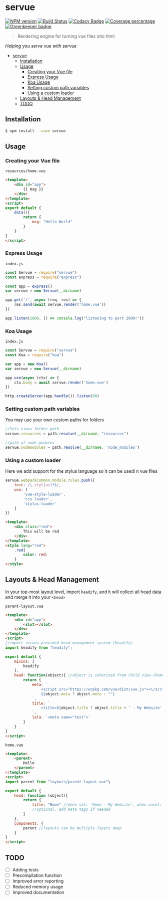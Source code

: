 # servue
[![NPM version][npm-image]][npm-url]
[![Build Status][travis-image]][travis-url]
[![Codacy Badge][codacy-image]][codacy-url]
[![Coverage percentage][cov-image]][cov-url]
[![Greenkeeper badge][greenkeeper-image]][greenkeeper-url]

> Rendering engine for turning vue files into html

*Helping you serve vue with servue*

- [servue](#servue)
  - [Installation](#installation)
  - [Usage](#usage)
    - [Creating your Vue file](#creating-your-vue-file)
    - [Express Usage](#express-usage)
    - [Koa Usage](#koa-usage)
    - [Setting custom path variables](#setting-custom-path-variables)
    - [Using a custom loader](#using-a-custom-loader)
  - [Layouts & Head Management](#layouts--head-management)
  - [TODO](#todo)

## Installation

```sh
$ npm install --save servue
```

## Usage

### Creating your Vue file
`resources/home.vue`
```html
<template>
    <div id="app">
        {{ msg }}
    </div>
</template>
<script>
export default {
    data(){
        return {
            msg: "Hello World"
        }
    }
}
</script>
```
### Express Usage
`index.js`
```js
const Servue = require("servue")
const express = require("express")

const app = express()
var servue = new Servue(__dirname)

app.get('/', async (req, res) => {
    res.send(await servue.render('home.vue'))
})

app.listen(2000, () => console.log("listening to port 2000!"))
```

### Koa Usage
`index.js`
```js
const Servue = require("servue")
const Koa = require("koa")

var app = new Koa()
var servue = new Servue(__dirname)

app.use(async (ctx) => {
    ctx.body = await servue.render('home.vue')
})

http.createServer(app.handle()).listen(80)
```
### Setting custom path variables
You may use your own custom paths for folders
```js
//Sets views folder path
servue.resources = path.resolve(__dirname, "resources")

//path of node_modules
servue.nodemodules = path.resolve(__dirname, 'node_modules')
```

### Using a custom loader
Here we add support for the stylus language so it can be usedi n vue files
```js
servue.webpackCommon.module.rules.push({
    test: /\.styl(us)?$/,
    use: [
        'vue-style-loader',
        'css-loader',
        'stylus-loader'
    ]
})
```
```html
<template>
    <div class="red">
        This will be red
    </div>
</template>
<style lang="red">
    .red{
        color: red;
    }
</style>
```

## Layouts & Head Management
In your top-most layout level, import `headify`, and it will collect all head data and merge it into your `<head>`

`parent-layout.vue`
```html
<template>
    <div id="app">
        <slot></slot>
    </div>
</template>
<script>
//import servue-provided head management system (headify)
import headify from "headify";

export default {
    mixins: [
        headify
    ],
    head: function(object){ //object is inherited from child view (home.vue)
        return {
            meta: `
                <script src="https://unpkg.com/vue/dist/vue.js"><\/script>
                ${object.meta ? object.meta : ""}
            `,
            title: `
                <title>${object.title ? object.title + ' - My Website': 'My Website'}</title>
            `,
            lala: `<meta name="test">`
        }
    }
}
</script>
```

`home.vue`
```html
<template>
    <parent>
        Hello
    </parent>
</template>
<script>
import parent from "layouts/parent-layout.vue"\

export default {
    head: function (object){
        return {
            title: "Home" //when set: 'Home - My Website', when unset: 'My Website' - See parent-layout.vue
            //optional, add meta tags if needed
        }
    },
    components: {
        parent //layouts can be multiple layers deep
    }
}
</script>
```

## TODO

- [ ] Adding tests
- [ ] Precompilation function
- [ ] Improved error reporting
- [ ] Reduced memory usage 
- [ ] Improved documentation

[npm-image]: https://badge.fury.io/js/servue.svg
[npm-url]: https://npmjs.org/package/servue
[travis-image]: https://travis-ci.org/futureaus/servue.svg?branch=master
[travis-url]: https://travis-ci.org/futureaus/servue
[greenkeeper-image]: https://badges.greenkeeper.io/futureaus/servue.svg
[greenkeeper-url]:https://greenkeeper.io/
[cov-image]: https://codecov.io/gh/futureaus/servue/branch/master/graph/badge.svg
[cov-url]: https://codecov.io/gh/futureaus/servue
[codacy-image]: https://api.codacy.com/project/badge/Grade/c9e768a6c57b4da69e11f2fbe213edd0
[codacy-url]: https://www.codacy.com/app/DominusVilicus/servue?utm_source=github.com&amp;utm_medium=referral&amp;utm_content=futureaus/servue&amp;utm_campaign=Badge_Grade
